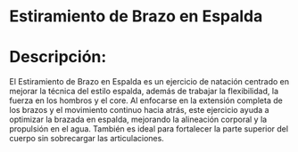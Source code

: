 # Estiramiento de Brazo en Espalda 

# Descripción:
El Estiramiento de Brazo en Espalda es un ejercicio de natación centrado en mejorar la técnica del estilo espalda, además de trabajar la flexibilidad, la fuerza en los hombros y el core. Al enfocarse en la extensión completa de los brazos y el movimiento continuo hacia atrás, este ejercicio ayuda a optimizar la brazada en espalda, mejorando la alineación corporal y la propulsión en el agua. También es ideal para fortalecer la parte superior del cuerpo sin sobrecargar las articulaciones.
